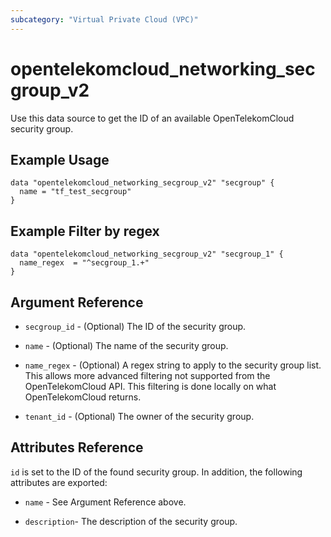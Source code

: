 ```yaml
---
subcategory: "Virtual Private Cloud (VPC)"
---
```


# opentelekomcloud_networking_secgroup_v2

Use this data source to get the ID of an available OpenTelekomCloud security group.

## Example Usage

```hcl
data "opentelekomcloud_networking_secgroup_v2" "secgroup" {
  name = "tf_test_secgroup"
}
```

## Example Filter by regex

```hcl
data "opentelekomcloud_networking_secgroup_v2" "secgroup_1" {
  name_regex  = "^secgroup_1.+"
}
```

## Argument Reference

* `secgroup_id` - (Optional) The ID of the security group.

* `name` - (Optional) The name of the security group.

* `name_regex` - (Optional) A regex string to apply to the security group list.
  This allows more advanced filtering not supported from the OpenTelekomCloud API.
  This filtering is done locally on what OpenTelekomCloud returns.

* `tenant_id` - (Optional) The owner of the security group.

## Attributes Reference

`id` is set to the ID of the found security group. In addition, the following attributes are exported:

* `name` - See Argument Reference above.

* `description`- The description of the security group.
